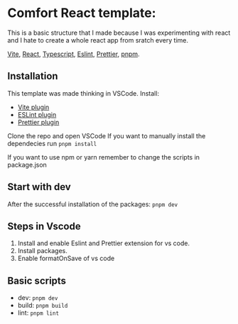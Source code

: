 # Comfort React template:

This is a basic structure that I made because I was experimenting with react and I hate to create a whole react app from sratch every time.

[Vite](https://github.com/vitejs/vite), [React](https://reactjs.org/), [Typescript](https://www.typescriptlang.org/), [Eslint](https://eslint.org/), [Prettier](https://prettier.io/), [pnpm](https://pnpm.io).

## Installation

This template was made thinking in VSCode.
Install:

- [Vite plugin](https://marketplace.visualstudio.com/items?itemName=antfu.vite)
- [ESLint plugin](https://marketplace.visualstudio.com/items?itemName=dbaeumer.vscode-eslint)
- [Prettier plugin](https://marketplace.visualstudio.com/items?itemName=esbenp.prettier-vscode)

Clone the repo and open VSCode
If you want to manually install the dependecies run `pnpm install`

If you want to use npm or yarn remember to change the scripts in package.json

## Start with dev

After the successful installation of the packages: `pnpm dev`

## Steps in Vscode

1. Install and enable Eslint and Prettier extension for vs code.
2. Install packages.
3. Enable formatOnSave of vs code

## Basic scripts

- dev: `pnpm dev`
- build: `pnpm build`
- lint: `pnpm lint`

